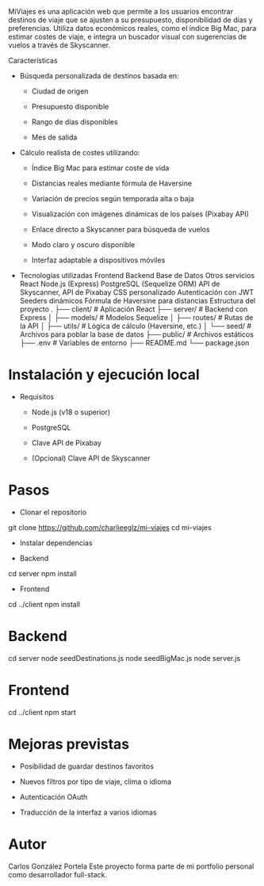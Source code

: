 MiViajes es una aplicación web que permite a los usuarios encontrar destinos de viaje que se ajusten a su presupuesto, disponibilidad de días y preferencias. Utiliza datos económicos reales, como el índice Big Mac, para estimar costes de viaje, e integra un buscador visual con sugerencias de vuelos a través de Skyscanner.

Características

- Búsqueda personalizada de destinos basada en:

  - Ciudad de origen

  - Presupuesto disponible

  - Rango de días disponibles

  - Mes de salida

- Cálculo realista de costes utilizando:

  - Índice Big Mac para estimar coste de vida

  - Distancias reales mediante fórmula de Haversine

  - Variación de precios según temporada alta o baja

  - Visualización con imágenes dinámicas de los países (Pixabay API)

  - Enlace directo a Skyscanner para búsqueda de vuelos

  - Modo claro y oscuro disponible

  - Interfaz adaptable a dispositivos móviles

- Tecnologías utilizadas
  Frontend Backend Base de Datos Otros servicios
  React Node.js (Express) PostgreSQL (Sequelize ORM) API de Skyscanner, API de Pixabay
  CSS personalizado Autenticación con JWT Seeders dinámicos Fórmula de Haversine para distancias
  Estructura del proyecto
  .
  ├── client/ # Aplicación React
  ├── server/ # Backend con Express
  │ ├── models/ # Modelos Sequelize
  │ ├── routes/ # Rutas de la API
  │ ├── utils/ # Lógica de cálculo (Haversine, etc.)
  │ └── seed/ # Archivos para poblar la base de datos
  ├── public/ # Archivos estáticos
  ├── .env # Variables de entorno
  ├── README.md
  └── package.json

# Instalación y ejecución local

- Requisitos

  - Node.js (v18 o superior)

  - PostgreSQL

  - Clave API de Pixabay

  - (Opcional) Clave API de Skyscanner

# Pasos

- Clonar el repositorio

git clone https://github.com/charlieeglz/mi-viajes
cd mi-viajes

- Instalar dependencias

- Backend

cd server
npm install

- Frontend

cd ../client
npm install

# Backend

cd server
node seedDestinations.js
node seedBigMac.js
node server.js

# Frontend

cd ../client
npm start

# Mejoras previstas

- Posibilidad de guardar destinos favoritos

- Nuevos filtros por tipo de viaje, clima o idioma

- Autenticación OAuth

- Traducción de la interfaz a varios idiomas

# Autor

Carlos González Portela
Este proyecto forma parte de mi portfolio personal como desarrollador full-stack.

